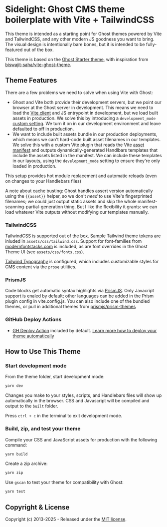 # Sidelight: Ghost CMS theme boilerplate with Vite + TailwindCSS

This theme is intended as a starting point for Ghost themes powered by Vite and TailwindCSS, and any other modern JS goodness you want to bring. The visual design is intentionally bare bones, but it is intended to be fully-featured out of the box.

This theme is based on the [Ghost Starter theme](https://github.com/TryGhost/Starter), with inspiration from [biswajit-saha/vite-ghost-theme](https://github.com/biswajit-saha/vite-ghost-theme).

## Theme Features

There are a few problems we need to solve when using Vite with Ghost:

- Ghost and Vite both provide their development servers, but we point our browser at the Ghost server in development. This means we need to load the [Vite client](https://vite.dev/guide/backend-integration.html) and JS entrypoint in development, but we load built assets in production. We solve this by introducing a `development_mode` [custom setting](https://docs.ghost.org/themes/custom-settings). We turn it on in our development environment and leave defaulted to off in production.
- We want to include built assets bundle in our production deployments, which means we can't hard-code built asset filenames in our templates. We solve this with a custom Vite plugin that reads the Vite [asset manifest](https://vite.dev/config/build-options.html#build-manifest) and outputs dynamically-generated Handlbars templates that include the assets listed in the manifest. We can include these templates in our layouts, using the `development_mode` setting to ensure they're only loaded in production.

This setup provides hot module replacement and automatic reloads (even on changes to your Handlebars files)

A note about cache busting: Ghost handles assert version automatically using the `{{asset}}` helper, so we don't _need_ to use Vite's fingerprinted filenames; we could just output static assets and skip the whole manifest-scanning-partial-generation thing. But I like the flexibility it grants: we can load whatever Vite outputs without modifying our templates manually.

### TailwindCSS

TailwindCSS is supported out of the box. Sample Tailwind theme tokens are inluded in `assets/css/tailwind.css`. Support for font-families from [modernfontstacks.com](https://modernfontstacks.com) is included, as are font overrides in the Ghost Theme UI (see `assets/css/fonts.css`).

[Tailwind Typography](https://github.com/tailwindlabs/tailwindcss-typography) is configured, which includes customizable styles for CMS content via the `prose` utilities.

### PrismJS

Code blocks get automatic syntax highlights via [PrismJS](https://prismjs.com/). Only Javacript support is enaled by default; other languages can be added in the Prism plugin config in vite.config.js. You can also include one of the bundled themes, or pull in additional themes from [prismjs/prism-themes](https://github.com/prismjs/prism-themes)

### GitHub Deploy Actions

- [GH Deploy Action](.github/workflows/deploy-theme.yml) included by default. [Learn more how to deploy your theme automatically](https://github.com/TryGhost/action-deploy-theme)

## How to Use This Theme

### Start development mode

From the theme folder, start development mode:

```bash
yarn dev
```

Changes you make to your styles, scripts, and Handlebars files will show up automatically in the browser. CSS and Javascript will be compiled and output to the `built` folder.

Press `ctrl + c` in the terminal to exit development mode.

### Build, zip, and test your theme

Compile your CSS and JavaScript assets for production with the following command:

```bash
yarn build
```

Create a zip archive:

```bash
yarn zip
```

Use `gscan` to test your theme for compatibility with Ghost:

```bash
yarn test
```

## Copyright & License

Copyright (c) 2013-2025 - Released under the [MIT license](LICENSE).
